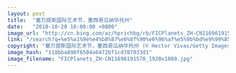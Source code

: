 ```yaml
---
layout: post
title:  "塞万提斯国际艺术节，墨西哥瓜纳华托州"
date:   "2018-10-20 16:00:00 +0800"
image_url: "http://cn.bing.com/az/hprichbg/rb/FICPlanets_ZH-CN11696191570_1920x1080.jpg"
link: "/search?q=%e5%a1%9e%e4%b8%87%e6%8f%90%e6%96%af%e5%9b%bd%e9%99%85%e8%89%ba%e6%9c%af%e8%8a%82&form=hpcapt&mkt=zh-cn"
copyright: "塞万提斯国际艺术节，墨西哥瓜纳华托州 (© Hector Vivas/Getty Images)"
image_hash: "118bba890f6504a6472bf1cd787033d1"
image_filename: "FICPlanets_ZH-CN11696191570_1920x1080.jpg"
---
```

